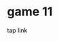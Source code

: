 <h1>game 11</h1>
<a href="https://raffneptune-game11.vercel.app" style="color: black; text-decoration: none;">tap link</a>

